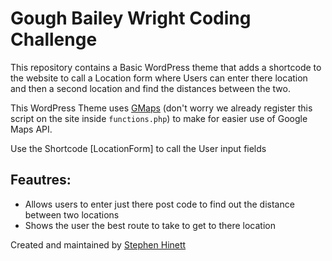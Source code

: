 Gough Bailey Wright Coding Challenge
===

This repository contains a Basic WordPress theme that adds a shortcode to the website to call a Location form where Users can enter there location and then a second location and find the distances between the two.

This WordPress Theme uses [GMaps](https://hpneo.github.io/gmaps/) (don't worry we already register this script on the site inside `functions.php`) to make for easier use of Google Maps API.

Use the Shortcode [LocationForm] to call the User input fields

Feautres:
---
* Allows users to enter just there post code to find out the distance between two locations
* Shows the user the best route to take to get to there location

Created and maintained by [Stephen Hinett](https://www.stephenhinett.co.uk)
